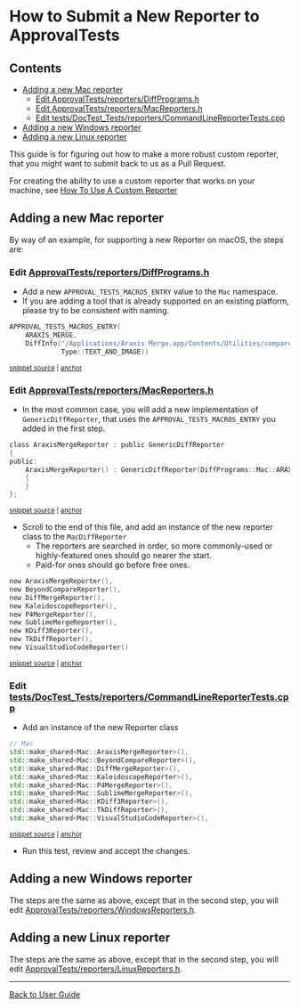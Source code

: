 <!--
GENERATED FILE - DO NOT EDIT
This file was generated by [MarkdownSnippets](https://github.com/SimonCropp/MarkdownSnippets).
Source File: /doc/how_tos/mdsource/SubmitANewReporterToApprovalTests.source.md
To change this file edit the source file and then execute ./run_markdown_templates.sh.
-->

<a id="top"></a>

# How to Submit a New Reporter to ApprovalTests

<!-- toc -->
## Contents

  * [Adding a new Mac reporter](#adding-a-new-mac-reporter)
    * [Edit ApprovalTests/reporters/DiffPrograms.h](#edit-approvaltestsreportersdiffprogramsh)
    * [Edit ApprovalTests/reporters/MacReporters.h](#edit-approvaltestsreportersmacreportersh)
    * [Edit tests/DocTest_Tests/reporters/CommandLineReporterTests.cpp](#edit-testsdoctest_testsreporterscommandlinereportertestscpp)
  * [Adding a new Windows reporter](#adding-a-new-windows-reporter)
  * [Adding a new Linux reporter](#adding-a-new-linux-reporter)<!-- endtoc -->

This guide is for figuring out how to make a more robust custom reporter, that you might want to submit back to us as a Pull Request.

For creating the ability to use a custom reporter that works on your machine, see [How To Use A Custom Reporter](/doc/how_tos/UseACustomReporter.md#top)

## Adding a new Mac reporter

By way of an example, for supporting a new Reporter on macOS, the steps are:

### Edit [ApprovalTests/reporters/DiffPrograms.h](https://github.com/approvals/ApprovalTests.cpp/blob/master/ApprovalTests/reporters/DiffPrograms.h)

* Add a new `APPROVAL_TESTS_MACROS_ENTRY` value to the `Mac` namespace.
* If you are adding a tool that is already supported on an existing platform, please try to be consistent with naming.

<!-- snippet: add_reporter_macro -->
<a id='snippet-add_reporter_macro'/></a>
```h
APPROVAL_TESTS_MACROS_ENTRY(
    ARAXIS_MERGE,
    DiffInfo("/Applications/Araxis Merge.app/Contents/Utilities/compare",
             Type::TEXT_AND_IMAGE))
```
<sup><a href='/ApprovalTests/reporters/DiffPrograms.h#L27-L32' title='File snippet `add_reporter_macro` was extracted from'>snippet source</a> | <a href='#snippet-add_reporter_macro' title='Navigate to start of snippet `add_reporter_macro`'>anchor</a></sup>
<!-- endsnippet -->

### Edit [ApprovalTests/reporters/MacReporters.h](https://github.com/approvals/ApprovalTests.cpp/blob/master/ApprovalTests/reporters/MacReporters.h)

* In the most common case, you will add a new implementation of `GenericDiffReporter`, that uses the `APPROVAL_TESTS_MACROS_ENTRY` you added in the first step.

<!-- snippet: add_reporter_class -->
<a id='snippet-add_reporter_class'/></a>
```h
class AraxisMergeReporter : public GenericDiffReporter
{
public:
    AraxisMergeReporter() : GenericDiffReporter(DiffPrograms::Mac::ARAXIS_MERGE())
    {
    }
};
```
<sup><a href='/ApprovalTests/reporters/MacReporters.h#L20-L28' title='File snippet `add_reporter_class` was extracted from'>snippet source</a> | <a href='#snippet-add_reporter_class' title='Navigate to start of snippet `add_reporter_class`'>anchor</a></sup>
<!-- endsnippet -->

* Scroll to the end of this file, and add an instance of the new reporter class to the `MacDiffReporter`
    * The reporters are searched in order, so more commonly-used or highly-featured ones should go nearer the start.
    * Paid-for ones should go before free ones.

<!-- snippet: mac_diff_reporters -->
<a id='snippet-mac_diff_reporters'/></a>
```h
new AraxisMergeReporter(),
new BeyondCompareReporter(),
new DiffMergeReporter(),
new KaleidoscopeReporter(),
new P4MergeReporter(),
new SublimeMergeReporter(),
new KDiff3Reporter(),
new TkDiffReporter(),
new VisualStudioCodeReporter()
```
<sup><a href='/ApprovalTests/reporters/MacReporters.h#L95-L105' title='File snippet `mac_diff_reporters` was extracted from'>snippet source</a> | <a href='#snippet-mac_diff_reporters' title='Navigate to start of snippet `mac_diff_reporters`'>anchor</a></sup>
<!-- endsnippet -->

### Edit [tests/DocTest_Tests/reporters/CommandLineReporterTests.cpp](https://github.com/approvals/ApprovalTests.cpp/blob/master/tests/DocTest_Tests/reporters/CommandLineReporterTests.cpp)

* Add an instance of the new Reporter class

<!-- snippet: add_reporter_command_test -->
<a id='snippet-add_reporter_command_test'/></a>
```cpp
// Mac
std::make_shared<Mac::AraxisMergeReporter>(),
std::make_shared<Mac::BeyondCompareReporter>(),
std::make_shared<Mac::DiffMergeReporter>(),
std::make_shared<Mac::KaleidoscopeReporter>(),
std::make_shared<Mac::P4MergeReporter>(),
std::make_shared<Mac::SublimeMergeReporter>(),
std::make_shared<Mac::KDiff3Reporter>(),
std::make_shared<Mac::TkDiffReporter>(),
std::make_shared<Mac::VisualStudioCodeReporter>(),
```
<sup><a href='/tests/DocTest_Tests/reporters/CommandLineReporterTests.cpp#L26-L37' title='File snippet `add_reporter_command_test` was extracted from'>snippet source</a> | <a href='#snippet-add_reporter_command_test' title='Navigate to start of snippet `add_reporter_command_test`'>anchor</a></sup>
<!-- endsnippet -->

* Run this test, review and accept the changes.

## Adding a new Windows reporter

The steps are the same as above, except that in the second step, you will edit [ApprovalTests/reporters/WindowsReporters.h](https://github.com/approvals/ApprovalTests.cpp/blob/master/ApprovalTests/reporters/WindowsReporters.h).

## Adding a new Linux reporter

The steps are the same as above, except that in the second step, you will edit [ApprovalTests/reporters/LinuxReporters.h](https://github.com/approvals/ApprovalTests.cpp/blob/master/ApprovalTests/reporters/LinuxReporters.h).


---

[Back to User Guide](/doc/README.md#top)
